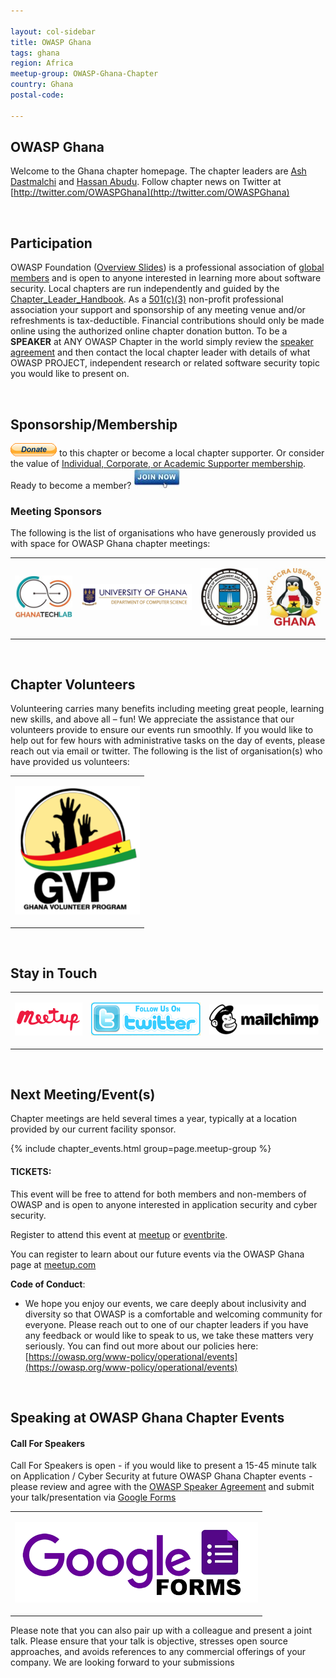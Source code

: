 ```yaml
---

layout: col-sidebar
title: OWASP Ghana
tags: ghana
region: Africa
meetup-group: OWASP-Ghana-Chapter
country: Ghana
postal-code: 

---
```


## OWASP Ghana

Welcome to the Ghana chapter homepage. The chapter leaders are <a href="mailto://ash.dastmalchi@owasp.org">Ash Dastmalchi</a> and <a href="mailto://hassan.abudu@owasp.org">Hassan Abudu</a>. Follow chapter news on Twitter at [http://twitter.com/OWASPGhana](http://twitter.com/OWASPGhana)

<br/>

## Participation

OWASP Foundation ([Overview
Slides](https://docs.google.com/a/owasp.org/presentation/d/10wi1EWFCPZwCpkB6qZaBNN8mR2XfQs8sLxcj9SCsP6c/edit?usp=sharing))
is a professional association of [ global
members](https://owasp.org/membership/) and is open to anyone interested in
learning more about software security. Local chapters are run
independently and guided by the
[Chapter\_Leader\_Handbook](https://owasp.org/www-policy/operational/chapter-handbook-existing). As a [
501(c)(3)](https://owasp.org/about/) non-profit professional association
your support and sponsorship of any meeting venue and/or refreshments is
tax-deductible. Financial contributions should only be made online using
the authorized online chapter donation button. To be a <b>SPEAKER</b> at
ANY OWASP Chapter in the world simply review the [ speaker
agreement](https://owasp.org/www-policy/legal/speaker-agreement) and then contact the local
chapter leader with details of what OWASP PROJECT, independent research
or related software security topic you would like to present on.

<br/>

## Sponsorship/Membership

<a href="https://owasp.org/donate/" target="_blank"><img src="assets/images/Btn_donate_SM.gif" alt=""/></a> to this
chapter or become a local chapter supporter. Or consider the value of [
Individual, Corporate, or Academic Supporter
membership](https://owasp.org/membership/). Ready to become a member?
<a href="https://owasp.org/membership/" target="_blank"><img src="assets/images/75px-Join_Now_BlueIcon.jpeg" alt=""/></a>

### Meeting Sponsors

The following is the list of organisations who have generously provided
us with space for OWASP Ghana chapter meetings:  

<table cellpadding="10" cellspacing="0" border="0">

<tr>

<td>

<a href="http://ghanatechlab.com/" target="_blank"><img src="assets/images/Ghana_Tech_Labs.jpg" alt="Ghana Tech Lab"/></a>

</td>

<td>

<a href="https://www.ug.edu.gh/cs/" target="_blank"><img src="assets/images/University_of_Ghana.png" alt="University_of_Ghana.png"/></a>

</td>

<td>

<a href="http://nweb.gimpa.edu.gh/schools/school-of-technology/" target="_blank"><img src="assets/images/GIMPA_logo.jpg" alt=""/></a>

</td>

<td>

<a href="https://linuxaccra.org/" target="_blank"><img src="assets/images/LAUG_logo.jpg" alt=""/></a>

</td>

</tr>

</table>


<br/>

## Chapter Volunteers

Volunteering carries many benefits including meeting great people,
learning new skills, and above all – fun\! We appreciate the assistance
that our volunteers provide to ensure our events run smoothly. If you
would like to help out for few hours with administrative tasks on the
day of events, please reach out via email or twitter. The following is
the list of organisation(s) who have provided us volunteers:

<center>
<table cellpadding="10" cellspacing="0" border="0">

<tr>

<td>

<a href="http://volunteeringh.org/" target="_blank"><img src="assets/images/Ghana_Volunteer_Program.png" alt=""/></a>

</td>

</tr>

</table>
</center>

<br/>

## Stay in Touch

<center>
<table cellpadding="10" cellspacing="0" border="0">

<tr>

<td>

<a href="https://www.meetup.com/OWASP-Ghana-Chapter/" target="_blank"><img src="assets/images/Meetup-button.png" alt=""/></a>

</td>
<td>

<a href="https://twitter.com/OWASPGhana" target="_blank"><img src="assets/images/175px-Follow-us-on-twitter.png" alt=""/></a>

</td>
<td>

<a href="http://eepurl.com/dDZKDf" target="_blank"><img src="assets/images/175px-Mailchimp_Logo-Horizontal_Black.png" alt=""/></a>

</td>

</tr>

</table>
</center>

<br/>


## Next Meeting/Event(s)

Chapter meetings are held several times a year, typically at a location
provided by our current facility sponsor.

{% include chapter_events.html group=page.meetup-group %}

<script type='text/javascript'>
  $(function(){
    $(".timeclass").hover(function() {
      utc_str = $(this).text();
      ndx = utc_str.indexOf(':');
      st_hour_str = utc_str.substring(0, ndx);
      st_min_str = utc_str.substring(ndx + 1, ndx + 3);
      utc_dt = luxon.DateTime.utc(2020, 06, 06, parseInt(st_hour_str), parseInt(st_min_str), 0);
      start_dt = utc_dt.setZone(luxon.DateTime.local().zoneName);

      ndx = utc_str.lastIndexOf(':');
      end_hour_str = utc_str.substring(ndx - 2, ndx - 1);
      end_min_str = utc_str.substring(ndx + 1, ndx + 3);
      utc_dt = luxon.DateTime.utc(2020, 06, 06, parseInt(end_hour_str), parseInt(end_min_str), 0);
      end_dt = utc_dt.setZone(luxon.DateTime.local().zoneName);
      popstr = start_dt.toLocaleString(luxon.DateTime.TIME_WITH_SECONDS) + ' to ' + end_dt.toLocaleString(luxon.DateTime.TIME_WITH_SHORT_OFFSET);
      $(this).prop('title', popstr);
    });
  });

  
</script>

#### TICKETS:

This event will be free to attend for both members and non-members of
OWASP and is open to anyone interested in application security and cyber
security.

Register to attend this event at [meetup](https://www.meetup.com/OWASP-Ghana-Chapter/events/268617625/?_xtd=gatlbWFpbF9jbGlja9oAJDljYTdhOGVhLTViNDItNGZjYi1iZTlkLWZkNjA1MGYyMThkYg) or [eventbrite](https://www.eventbrite.com/e/applicationsoftware-security-march-meet-up-by-owasp-ghana-tickets-94063308889?aff=ebdssbdestsearch). 

You can register to learn about our future events via the OWASP Ghana page at
[meetup.com](https://www.meetup.com/OWASP-Ghana-Chapter/)

**Code of Conduct**:

  -   
    We hope you enjoy our events, we care deeply about inclusivity and
    diversity so that OWASP is a comfortable and welcoming community for
    everyone. Please reach out to one of our chapter leaders if you have
    any feedback or would like to speak to us, we take these matters
    very seriously. You can find out more about our policies here:
    [https://owasp.org/www-policy/operational/events](https://owasp.org/www-policy/operational/events)

<br/>

## Speaking at OWASP Ghana Chapter Events

#### Call For Speakers

Call For Speakers is open - if you would like to present a 15-45 minute
talk on Application / Cyber Security at future OWASP Ghana Chapter
events - please review and agree with the [ OWASP Speaker
Agreement](https://owasp.org/www-policy/legal/speaker-agreement) and submit your
talk/presentation via [Google
Forms](https://docs.google.com/forms/d/e/1FAIpQLSep6HqWEJoN4l_vbytrAEChBGOyge-A61nd_0JvGsl6r5HpZA/viewform)


<center>
<table cellpadding="10" cellspacing="0" border="0">

<tr>

<td>

<a href="https://docs.google.com/forms/d/e/1FAIpQLSep6HqWEJoN4l_vbytrAEChBGOyge-A61nd_0JvGsl6r5HpZA/viewform" target="_blank"><img src="assets/images/Google_Forms.png" alt=""/></a>

</td>

</tr>

</table>
</center>

Please note that you can also pair up with a colleague and present a
joint talk. Please ensure that your talk is objective, stresses open
source approaches, and avoids references to any commercial offerings of
your company. We are looking forward to your submissions
